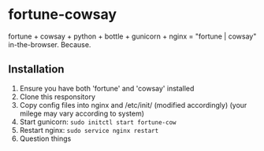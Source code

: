 # fortune-cowsay
fortune + cowsay + python + bottle + gunicorn + nginx = "fortune | cowsay" in-the-browser. Because.

## Installation
1. Ensure you have both 'fortune' and 'cowsay' installed
2. Clone this responsitory
3. Copy config files into nginx and /etc/init/ (modified accordingly) (your milege may vary according to system)
4. Start gunicorn: `sudo initctl start fortune-cow`
5. Restart nginx: `sudo service nginx restart`
6. Question things

